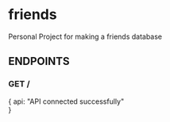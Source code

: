 # friends
Personal Project for making a friends database


## ENDPOINTS

### GET /
{
    api: "API connected successfully"   
}